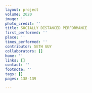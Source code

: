 ```yaml
---
layout: project
volume: 2020
image: ''
photo_credit: ''
title: SOCIALLY DISTANCED PERFORMANCE
first_performed: ''
place: ''
times_performed: ''
contributor: SETH GUY
collaborators: []
home: ''
links: []
contact: ''
footnote: ''
tags: []
pages: 138-139

---
```




